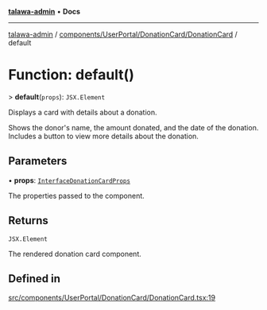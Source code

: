 [**talawa-admin**](../../../../../README.md) • **Docs**

***

[talawa-admin](../../../../../modules.md) / [components/UserPortal/DonationCard/DonationCard](../README.md) / default

# Function: default()

\> **default**(`props`): `JSX.Element`

Displays a card with details about a donation.

Shows the donor's name, the amount donated, and the date of the donation.
Includes a button to view more details about the donation.

## Parameters

• **props**: [`InterfaceDonationCardProps`](../../../../../screens/UserPortal/Donate/Donate/interfaces/InterfaceDonationCardProps.md)

The properties passed to the component.

## Returns

`JSX.Element`

The rendered donation card component.

## Defined in

[src/components/UserPortal/DonationCard/DonationCard.tsx:19](https://github.com/PalisadoesFoundation/talawa-admin/blob/084ac7e92dede9766b77e75cf296f40165965140/src/components/UserPortal/DonationCard/DonationCard.tsx#L19)
